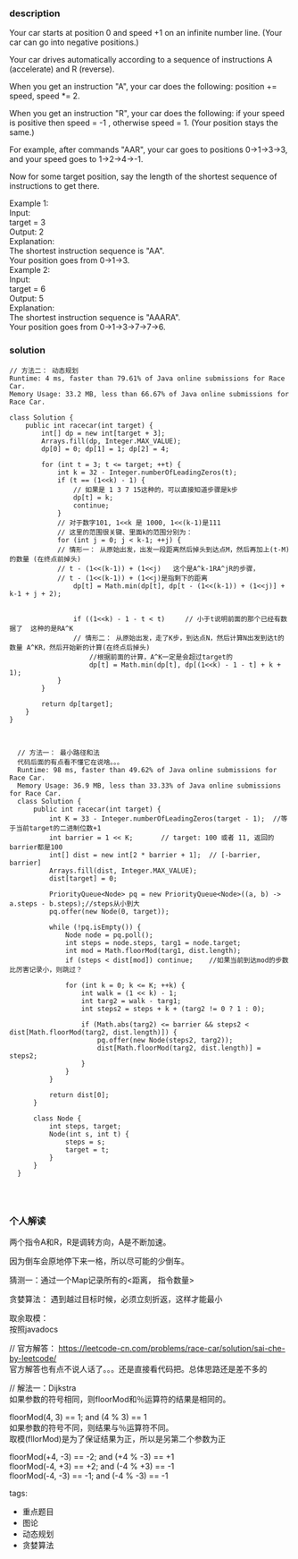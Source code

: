 ### description    
  Your car starts at position 0 and speed +1 on an infinite number line.  (Your car can go into negative positions.)  
    
  Your car drives automatically according to a sequence of instructions A (accelerate) and R (reverse).  
    
  When you get an instruction "A", your car does the following: position += speed, speed *= 2.  
    
  When you get an instruction "R", your car does the following: if your speed is positive then speed = -1 , otherwise speed = 1.  (Your position stays the same.)  
    
  For example, after commands "AAR", your car goes to positions 0->1->3->3, and your speed goes to 1->2->4->-1.  
    
  Now for some target position, say the length of the shortest sequence of instructions to get there.  
    
  Example 1:  
  Input:   
  target = 3  
  Output: 2  
  Explanation:   
  The shortest instruction sequence is "AA".  
  Your position goes from 0->1->3.  
  Example 2:  
  Input:   
  target = 6  
  Output: 5  
  Explanation:   
  The shortest instruction sequence is "AAARA".  
  Your position goes from 0->1->3->7->7->6.  
### solution    
```    
// 方法二： 动态规划  
Runtime: 4 ms, faster than 79.61% of Java online submissions for Race Car.  
Memory Usage: 33.2 MB, less than 66.67% of Java online submissions for Race Car.  
  
class Solution {  
    public int racecar(int target) {  
        int[] dp = new int[target + 3];  
        Arrays.fill(dp, Integer.MAX_VALUE);  
        dp[0] = 0; dp[1] = 1; dp[2] = 4;  
  
        for (int t = 3; t <= target; ++t) {  
            int k = 32 - Integer.numberOfLeadingZeros(t);  
            if (t == (1<<k) - 1) {  
                // 如果是 1 3 7 15这种的，可以直接知道步骤是k步  
                dp[t] = k;  
                continue;  
            }  
            // 对于数字101, 1<<k 是 1000, 1<<(k-1)是111
            // 这里的范围很关键、里面k的范围分别为： 
            for (int j = 0; j < k-1; ++j) {  
            // 情形一： 从原始出发，出发一段距离然后掉头到达点M，然后再加上(t-M)的数量 (在终点前掉头)
            // t - (1<<(k-1)) + (1<<j)   这个是A^k-1RA^jR的步骤，
            // t - (1<<(k-1)) + (1<<j)是指剩下的距离
                dp[t] = Math.min(dp[t], dp[t - (1<<(k-1)) + (1<<j)] + k-1 + j + 2);  
                
                
                if ((1<<k) - 1 - t < t)     // 小于t说明前面的那个已经有数据了  这种的是RA^K
                // 情形二： 从原始出发，走了K步，到达点N，然后计算N出发到达t的数量 A^KR，然后开始新的计算(在终点后掉头)
                    //根据前面的计算，A^K一定是会超过target的
                    dp[t] = Math.min(dp[t], dp[(1<<k) - 1 - t] + k + 1);  
            }  
        }  
  
        return dp[target];    
    }  
}  
   
   
    
  // 方法一： 最小路径和法  
  代码后面的有点看不懂它在说啥。。。  
  Runtime: 98 ms, faster than 49.62% of Java online submissions for Race Car.  
  Memory Usage: 36.9 MB, less than 33.33% of Java online submissions for Race Car.  
  class Solution {  
      public int racecar(int target) {  
          int K = 33 - Integer.numberOfLeadingZeros(target - 1);  //等于当前target的二进制位数+1  
          int barrier = 1 << K;       // target: 100 或者 11, 返回的barrier都是100  
          int[] dist = new int[2 * barrier + 1];  // [-barrier, barrier]  
          Arrays.fill(dist, Integer.MAX_VALUE);  
          dist[target] = 0;  
    
          PriorityQueue<Node> pq = new PriorityQueue<Node>((a, b) -> a.steps - b.steps);//steps从小到大  
          pq.offer(new Node(0, target));  
    
          while (!pq.isEmpty()) {  
              Node node = pq.poll();  
              int steps = node.steps, targ1 = node.target;  
              int mod = Math.floorMod(targ1, dist.length);  
              if (steps < dist[mod]) continue;    //如果当前到达mod的步数比厉害记录小，则跳过？  
    
              for (int k = 0; k <= K; ++k) {  
                  int walk = (1 << k) - 1;  
                  int targ2 = walk - targ1;  
                  int steps2 = steps + k + (targ2 != 0 ? 1 : 0);  
    
                  if (Math.abs(targ2) <= barrier && steps2 < dist[Math.floorMod(targ2, dist.length)]) {  
                      pq.offer(new Node(steps2, targ2));  
                      dist[Math.floorMod(targ2, dist.length)] = steps2;  
                  }  
              }  
          }  
    
          return dist[0];  
      }  
    
      class Node {  
          int steps, target;  
          Node(int s, int t) {  
              steps = s;  
              target = t;  
          }  
      }  
  }  
    
    
     
```    
    
### 个人解读    
  两个指令A和R，R是调转方向，A是不断加速。  
    
  因为倒车会原地停下来一格，所以尽可能的少倒车。  
    
  猜测一：通过一个Map记录所有的<距离， 指令数量>  
    
  贪婪算法： 遇到越过目标时候，必须立刻折返，这样才能最小  
    
  取余取模：  
  按照javadocs  
    
    
    
  // 官方解答： https://leetcode-cn.com/problems/race-car/solution/sai-che-by-leetcode/  
  官方解答也有点不说人话了。。。还是直接看代码把。总体思路还是差不多的  
    
    
  // 解法一：Dijkstra  
  如果参数的符号相同，则floorMod和％运算符的结果是相同的。  
    
  floorMod(4, 3) == 1;   and (4 % 3) == 1  
  如果参数的符号不同，则结果与％运算符不同。  
  取模(fllorMod)是为了保证结果为正，所以是另第二个参数为正  
    
  floorMod(+4, -3) == -2;   and (+4 % -3) == +1  
  floorMod(-4, +3) == +2;   and (-4 % +3) == -1  
  floorMod(-4, -3) == -1;   and (-4 % -3) == -1  
    
tags:    
  -  重点题目  
  -  图论  
  -  动态规划  
  -  贪婪算法  
  
    
